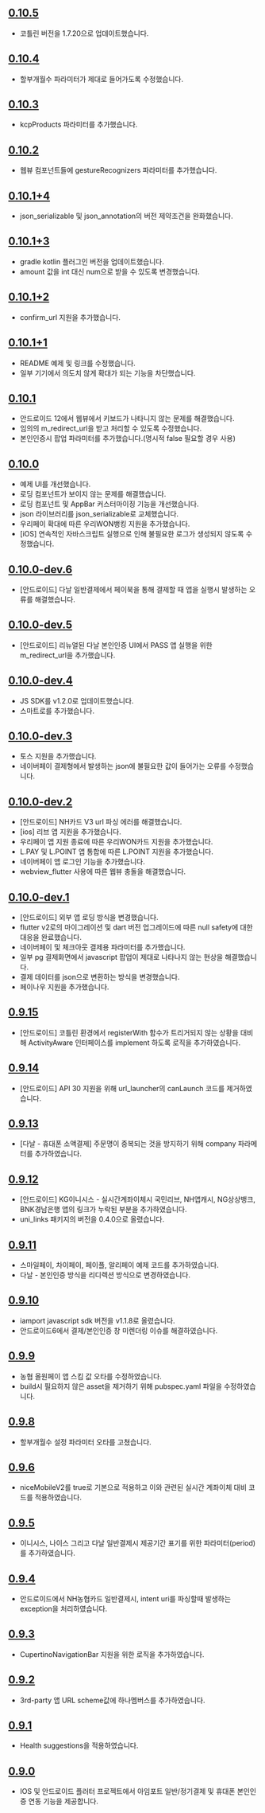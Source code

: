 ## [0.10.5](https://github.com/iamport/iamport_flutter/tree/main)
- 코틀린 버전을 1.7.20으로 업데이트했습니다.

## [0.10.4](https://github.com/iamport/iamport_flutter/tree/v0.10.4)
- 할부개월수 파라미터가 제대로 들어가도록 수정했습니다.

## [0.10.3](https://github.com/iamport/iamport_flutter/tree/v0.10.3)
- kcpProducts 파라미터를 추가했습니다.

## [0.10.2](https://github.com/iamport/iamport_flutter/tree/v0.10.2)
- 웹뷰 컴포넌트들에 gestureRecognizers 파라미터를 추가했습니다.

## [0.10.1+4](https://github.com/iamport/iamport_flutter/tree/v0.10.1+4)
- json_serializable 및 json_annotation의 버전 제약조건을 완화했습니다.

## [0.10.1+3](https://github.com/iamport/iamport_flutter/tree/v0.10.1+3)
- gradle kotlin 플러그인 버전을 업데이트했습니다.
- amount 값을 int 대신 num으로 받을 수 있도록 변경했습니다.

## [0.10.1+2](https://github.com/iamport/iamport_flutter/tree/v0.10.1+2)
- confirm_url 지원을 추가했습니다.

## [0.10.1+1](https://github.com/iamport/iamport_flutter/tree/v0.10.1+1)
- README 예제 및 링크를 수정했습니다.
- 일부 기기에서 의도치 않게 확대가 되는 기능을 차단했습니다.

## [0.10.1](https://github.com/iamport/iamport_flutter/tree/v0.10.1)
- 안드로이드 12에서 웹뷰에서 키보드가 나타니지 않는 문제를 해결했습니다.
- 임의의 m_redirect_url을 받고 처리할 수 있도록 수정했습니다.
- 본인인증시 팝업 파라미터를 추가했습니다.(명시적 false 필요할 경우 사용)

## [0.10.0](https://github.com/iamport/iamport_flutter/tree/v0.10.0)
- 예제 UI를 개선했습니다.
- 로딩 컴포넌트가 보이지 않는 문제를 해결했습니다.
- 로딩 컴포넌트 및 AppBar 커스터마이징 기능을 개선했습니다.
- json 라이브러리를 json_serializable로 교체했습니다.
- 우리페이 확대에 따른 우리WON뱅킹 지원을 추가했습니다.
- [iOS] 연속적인 자바스크립트 실행으로 인해 불필요한 로그가 생성되지 않도록 수정했습니다.

## [0.10.0-dev.6](https://github.com/iamport/iamport_flutter/tree/v0.10.0-dev.6)
- [안드로이드] 다날 일반결제에서 페이북을 통해 결제할 때 앱을 실행시 발생하는 오류를 해결했습니다.

## [0.10.0-dev.5](https://github.com/iamport/iamport_flutter/tree/v0.10.0-dev.5)
- [안드로이드] 리뉴얼된 다날 본인인증 UI에서 PASS 앱 실행을 위한 m_redirect_url을 추가했습니다.

## [0.10.0-dev.4](https://github.com/iamport/iamport_flutter/tree/v0.10.0-dev.4)
- JS SDK를 v1.2.0로 업데이트했습니다.
- 스마트로를 추가했습니다.

## [0.10.0-dev.3](https://github.com/iamport/iamport_flutter/tree/v0.10.0-dev.3)
- 토스 지원을 추가했습니다.
- 네이버페이 결제형에서 발생하는 json에 불필요한 값이 들어가는 오류를 수정했습니다.

## [0.10.0-dev.2](https://github.com/iamport/iamport_flutter/tree/v0.10.0-dev.2)
- [안드로이드] NH카드 V3 url 파싱 에러를 해결했습니다.
- [ios] 리브 앱 지원을 추가했습니다.
- 우리페이 앱 지원 종료에 따른 우리WON카드 지원을 추가했습니다.
- L.PAY 및 L.POINT 앱 통합에 따른 L.POINT 지원을 추가했습니다.
- 네이버페이 앱 로그인 기능을 추가했습니다.
- webview_flutter 사용에 따른 웹뷰 충돌을 해결했습니다.

## [0.10.0-dev.1](https://github.com/iamport/iamport_flutter/tree/v0.10.0-dev.1)
- [안드로이드] 외부 앱 로딩 방식을 변경했습니다.
- flutter v2로의 마이그레이션 및 dart 버전 업그레이드에 따른 null safety에 대한 대응을 완료했습니다.
- 네이버페이 및 체크아웃 결제용 파라미터를 추가했습니다.
- 일부 pg 결제화면에서 javascript 팝업이 제대로 나타나지 않는 현상을 해결했습니다.
- 결제 데이터를 json으로 변환하는 방식을 변경했습니다.
- 페이나우 지원을 추가했습니다.

## [0.9.15](https://github.com/iamport/iamport_flutter/tree/v0.9.15)
- [안드로이드] 코틀린 환경에서 registerWith 함수가 트리거되지 않는 상황을 대비해 ActivityAware 인터페이스를 implement 하도록 로직을 추가하였습니다.

## [0.9.14](https://github.com/iamport/iamport_flutter/tree/v0.9.14)
- [안드로이드] API 30 지원을 위해 url_launcher의 canLaunch 코드를 제거하였습니다.

## [0.9.13](https://github.com/iamport/iamport_flutter/tree/v0.9.13)
- [다날 - 휴대폰 소액결제] 주문명이 중복되는 것을 방지하기 위해 company 파라메터를 추가하였습니다.

## [0.9.12](https://github.com/iamport/iamport_flutter/tree/v0.9.12)
- [안드로이드] KG이니시스 - 실시간계좌이체시 국민리브, NH앱캐시, NG상상뱅크, BNK경남은행 앱의 링크가 누락된 부분을 추가하였습니다.
- uni_links 패키지의 버전을 0.4.0으로 올렸습니다.

## [0.9.11](https://github.com/iamport/iamport_flutter/tree/v0.9.11)
- 스마일페이, 차이페이, 페이플, 알리페이 예제 코드를 추가하였습니다.
- 다날 - 본인인증 방식을 리디렉션 방식으로 변경하였습니다.

## [0.9.10](https://github.com/iamport/iamport_flutter/tree/v0.9.10)
- iamport javascript sdk 버전을 v1.1.8로 올렸습니다.
- 안드로이드6에서 결제/본인인증 창 미렌더링 이슈를 해결하였습니다.

## [0.9.9](https://github.com/iamport/iamport_flutter/tree/v.0.9.9)
- 농협 올원페이 앱 스킴 값 오타를 수정하였습니다.
- build시 필요하지 않은 asset을 제거하기 위해 pubspec.yaml 파일을 수정하였습니다.

## [0.9.8](https://github.com/iamport/iamport_flutter/tree/v0.9.8)
- 할부개월수 설정 파라미터 오타를 고쳤습니다.

## [0.9.6](https://github.com/iamport/iamport_flutter/tree/v0.9.6)
- niceMobileV2를 true로 기본으로 적용하고 이와 관련된 실시간 계좌이체 대비 코드를 적용하였습니다.

## [0.9.5](https://github.com/iamport/iamport_flutter/tree/v0.9.5)
- 이니시스, 나이스 그리고 다날 일반결제시 제공기간 표기를 위한 파라미터(period)를 추가하였습니다.

## [0.9.4](https://github.com/iamport/iamport_flutter/tree/v0.9.4)
- 안드로이드에서 NH농협카드 일반결제시, intent uri를 파싱할때 발생하는 exception을 처리하였습니다.

## [0.9.3](https://github.com/iamport/iamport_flutter/tree/v0.9.3)
- CupertinoNavigationBar 지원을 위한 로직을 추가하였습니다.

## [0.9.2](https://github.com/iamport/iamport_flutter/tree/v0.9.2)
- 3rd-party 앱 URL scheme값에 하나멤버스를 추가하였습니다.

## [0.9.1](https://github.com/iamport/iamport_flutter/tree/v0.9.1)
- Health suggestions을 적용하였습니다.

## [0.9.0](https://github.com/iamport/iamport_flutter/tree/v0.9.0)
- IOS 및 안드로이드 플러터 프로젝트에서 아임포트 일반/정기결제 및 휴대폰 본인인증 연동 기능을 제공합니다.
